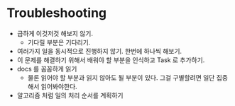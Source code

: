 # Troubleshooting

- 급하게 이것저것 해보지 않기.
  - 기다릴 부분은 기다리기.
- 여러가지 일을 동시적으로 진행하지 않기. 한번에 하나씩 해보기.
- 이 문제를 해결하기 위해서 배워야 할 부분을 인식하고 Task 로 추가하기.
- docs 를 꼼꼼하게 읽기
  - 물론 읽어야 할 부분과 읽지 않아도 될 부분이 있다. 그걸 구별할려면 일단 집중해서 읽어봐야한다.
- 알고리즘 처럼 일의 처리 순서를 계획하기  
